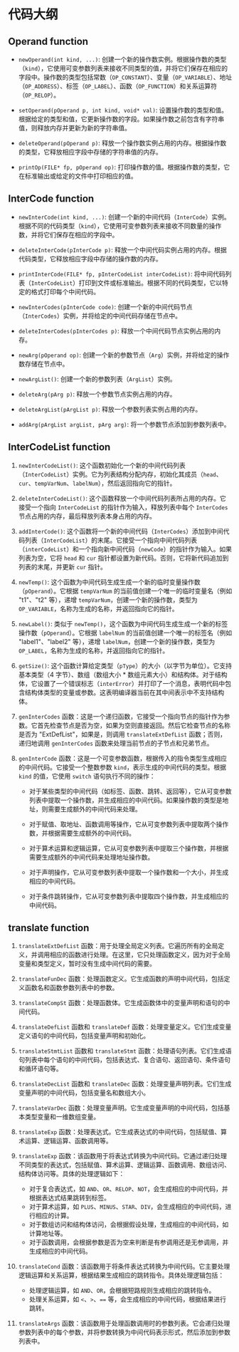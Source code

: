 # 代码大纲

## Operand function

- `newOperand(int kind, ...)`: 创建一个新的操作数实例。根据操作数的类型（`kind`），它使用可变参数列表来接收不同类型的值，并将它们保存在相应的字段中。操作数的类型包括常数（`OP_CONSTANT`）、变量（`OP_VARIABLE`）、地址（`OP_ADDRESS`）、标签（`OP_LABEL`）、函数（`OP_FUNCTION`）和关系运算符（`OP_RELOP`）。

- `setOperand(pOperand p, int kind, void* val)`: 设置操作数的类型和值。根据给定的类型和值，它更新操作数的字段。如果操作数之前包含有字符串值，则释放内存并更新为新的字符串值。

- `deleteOperand(pOperand p)`: 释放一个操作数实例占用的内存。根据操作数的类型，它释放相应字段中存储的字符串值的内存。

- `printOp(FILE* fp, pOperand op)`: 打印操作数的值。根据操作数的类型，它在标准输出或给定的文件中打印相应的值。

## InterCode function

- `newInterCode(int kind, ...)`: 创建一个新的中间代码（`InterCode`）实例。根据不同的代码类型（`kind`），它使用可变参数列表来接收不同数量的操作数，并将它们保存在相应的字段中。

- `deleteInterCode(pInterCode p)`: 释放一个中间代码实例占用的内存。根据代码类型，它释放相应字段中存储的操作数的内存。

- `printInterCode(FILE* fp, pInterCodeList interCodeList)`: 将中间代码列表（`InterCodeList`）打印到文件或标准输出。根据不同的代码类型，它以特定的格式打印每个中间代码。

- `newInterCodes(pInterCode code)`: 创建一个新的中间代码节点（`InterCodes`）实例，并将给定的中间代码存储在节点中。

- `deleteInterCodes(pInterCodes p)`: 释放一个中间代码节点实例占用的内存。

- `newArg(pOperand op)`: 创建一个新的参数节点（`Arg`）实例，并将给定的操作数存储在节点中。

- `newArgList()`: 创建一个新的参数列表（`ArgList`）实例。

- `deleteArg(pArg p)`: 释放一个参数节点实例占用的内存。

- `deleteArgList(pArgList p)`: 释放一个参数列表实例占用的内存。

- `addArg(pArgList argList, pArg arg)`: 将一个参数节点添加到参数列表中。

## InterCodeList function

1. `newInterCodeList()`: 这个函数初始化一个新的中间代码列表（`InterCodeList`）实例。它为列表结构分配内存，初始化其成员（`head`、`cur`、`tempVarNum`、`labelNum`），然后返回指向它的指针。

2. `deleteInterCodeList()`: 这个函数释放一个中间代码列表所占用的内存。它接受一个指向 `InterCodeList` 的指针作为输入，释放列表中每个 `InterCodes` 节点占用的内存，最后释放列表本身占用的内存。

3. `addInterCode()`: 这个函数将一个新的中间代码（`InterCodes`）添加到中间代码列表（`InterCodeList`）的末尾。它接受一个指向中间代码列表（`interCodeList`）和一个指向新中间代码（`newCode`）的指针作为输入。如果列表为空，它将 `head` 和 `cur` 指针都设置为新代码。否则，它将新代码追加到列表的末尾，并更新 `cur` 指针。

4. `newTemp()`: 这个函数为中间代码生成生成一个新的临时变量操作数（`pOperand`）。它根据 `tempVarNum` 的当前值创建一个唯一的临时变量名（例如 "t1"、"t2" 等），递增 `tempVarNum`，创建一个新的操作数，类型为 `OP_VARIABLE`，名称为生成的名称，并返回指向它的指针。

5. `newLabel()`: 类似于 `newTemp()`，这个函数为中间代码生成生成一个新的标签操作数（`pOperand`）。它根据 `labelNum` 的当前值创建一个唯一的标签名（例如 "label1"、"label2" 等），递增 `labelNum`，创建一个新的操作数，类型为 `OP_LABEL`，名称为生成的名称，并返回指向它的指针。

6. `getSize()`: 这个函数计算给定类型（`pType`）的大小（以字节为单位）。它支持基本类型（4 字节）、数组（数组大小 * 数组元素大小）和结构体。对于结构体，它设置了一个错误标志（`interError`）并打印了一个消息，表明代码中包含结构体类型的变量或参数。这表明编译器当前在其中间表示中不支持结构体。

7. `genInterCodes` 函数：这是一个递归函数，它接受一个指向节点的指针作为参数。它首先检查节点是否为空，如果为空则直接返回。然后它检查节点的名称是否为 "ExtDefList"，如果是，则调用 `translateExtDefList` 函数；否则，递归地调用 `genInterCodes` 函数来处理当前节点的子节点和兄弟节点。

8. `genInterCode` 函数：这是一个可变参数函数，根据传入的指令类型生成相应的中间代码。它接受一个整数参数 `kind`，表示生成的中间代码的类型。根据 `kind` 的值，它使用 `switch` 语句执行不同的操作：

   - 对于某些类型的中间代码（如标签、函数、跳转、返回等），它从可变参数列表中提取一个操作数，并生成相应的中间代码。如果操作数的类型是地址，则需要生成额外的中间代码来处理。
   
   - 对于赋值、取地址、函数调用等操作，它从可变参数列表中提取两个操作数，并根据需要生成额外的中间代码。
   
   - 对于算术运算和逻辑运算，它从可变参数列表中提取三个操作数，并根据需要生成额外的中间代码来处理地址操作数。
   
   - 对于声明操作，它从可变参数列表中提取一个操作数和一个大小，并生成相应的中间代码。
   
   - 对于条件跳转操作，它从可变参数列表中提取四个操作数，并生成相应的中间代码。

## translate function

1. `translateExtDefList` 函数：用于处理全局定义列表。它遍历所有的全局定义，并调用相应的函数进行处理。在这里，它只处理函数定义，因为对于全局变量和类型定义，暂时没有生成中间代码的需要。

2. `translateFunDec` 函数：处理函数定义。它生成函数的声明中间代码，包括定义函数名和函数参数列表中的参数。

3. `translateCompSt` 函数：处理函数体。它生成函数体中的变量声明和语句的中间代码。

4. `translateDefList` 函数和 `translateDef` 函数：处理变量定义。它们生成变量定义语句的中间代码，包括变量声明和初始化。

5. `translateStmtList` 函数和 `translateStmt` 函数：处理语句列表。它们生成语句列表中每个语句的中间代码，包括表达式、复合语句、返回语句、条件语句和循环语句等。

6. `translateDecList` 函数和 `translateDec` 函数：处理变量声明列表。它们生成变量声明的中间代码，包括变量名和数组大小。

7. `translateVarDec` 函数：处理变量声明。它生成变量声明的中间代码，包括基本类型变量和一维数组变量。

8. `translateExp` 函数：处理表达式。它生成表达式的中间代码，包括赋值、算术运算、逻辑运算、函数调用等。

9. `translateExp` 函数：该函数用于将表达式转换为中间代码。它通过递归处理不同类型的表达式，包括赋值、算术运算、逻辑运算、函数调用、数组访问、结构体访问等。具体的处理逻辑如下：
    - 对于复合表达式，如 `AND`、`OR`、`RELOP`、`NOT`，会生成相应的中间代码，并根据表达式结果跳转到标签。
    - 对于算术运算，如 `PLUS`、`MINUS`、`STAR`、`DIV`，会生成相应的中间代码，进行相应的计算。
    - 对于数组访问和结构体访问，会根据假设处理，生成相应的中间代码，如计算地址等。
    - 对于函数调用，会根据参数是否为空来判断是有参调用还是无参调用，并生成相应的中间代码。

10. `translateCond` 函数：该函数用于将条件表达式转换为中间代码。它主要处理逻辑运算和关系运算，根据结果生成相应的跳转指令。具体处理逻辑包括：
    - 处理逻辑运算，如 `AND`、`OR`，会根据短路规则生成相应的跳转指令。
    - 处理关系运算，如 `<`、`>`、`==` 等，会生成相应的中间代码，根据结果进行跳转。

11. `translateArgs` 函数：该函数用于处理函数调用时的参数列表。它会递归处理参数列表中的每个参数，并将参数转换为中间代码表示形式，然后添加到参数列表中。